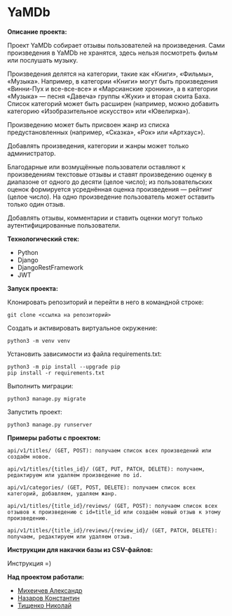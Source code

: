 # YaMDb

**Описание проекта:**

Проект YaMDb собирает отзывы пользователей на произведения. Сами произведения в YaMDb не хранятся, здесь нельзя посмотреть фильм или послушать музыку.

Произведения делятся на категории, такие как «Книги», «Фильмы», «Музыка». Например, в категории «Книги» могут быть произведения «Винни-Пух и все-все-все» и «Марсианские хроники», а в категории «Музыка» — песня «Давеча» группы «Жуки» и вторая сюита Баха. Список категорий может быть расширен (например, можно добавить категорию «Изобразительное искусство» или «Ювелирка»).

Произведению может быть присвоен жанр из списка предустановленных (например, «Сказка», «Рок» или «Артхаус»).

Добавлять произведения, категории и жанры может только администратор.

Благодарные или возмущённые пользователи оставляют к произведениям текстовые отзывы и ставят произведению оценку в диапазоне от одного до десяти (целое число); из пользовательских оценок формируется усреднённая оценка произведения — рейтинг (целое число). На одно произведение пользователь может оставить только один отзыв.

Добавлять отзывы, комментарии и ставить оценки могут только аутентифицированные пользователи.

**Технологический стек:**

- Python
- Django
- DjangoRestFramework
- JWT

**Запуск проекта:**

Клонировать репозиторий и перейти в него в командной строке:

```
git clone <ссылка на репозиторий>
```

Cоздать и активировать виртуальное окружение:
```
python3 -m venv venv
```
Установить зависимости из файла requirements.txt:
```
python3 -m pip install --upgrade pip
pip install -r requirements.txt
```
Выполнить миграции:
```
python3 manage.py migrate
```
Запустить проект:
```
python3 manage.py runserver
```

**Примеры работы с проектом:**
```
api/v1/titles/ (GET, POST): получаем список всех произведений или создаём новое.
```
```
api/v1/titles/{titles_id}/ (GET, PUT, PATCH, DELETE): получаем, редактируем или удаляем произведение по id.
```
```
api/v1/categories/ (GET, POST, DELETE): получаем список всех категорий, добавляем, удаляем жанр.
```
```
api/v1/titles/{title_id}/reviews/ (GET, POST): получаем список всех отзывов к произведению с id=title_id или создаём новый отзыв к этому произведению.
```
```
api/v1/titles/{title_id}/reviews/{review_id}/ (GET, PATCH, DELETE): получаем, редактируем или удаляем отзыв.
```

**Инструкции для накачки базы из CSV-файлов:**

Инструкция =)

**Над проектом работали:**
- [Михеичев Александр](https://github.com/aleksandr-miheichev)
- [Назаров Константин](https://github.com/K1N88)
- [Тищенко Николай](https://github.com/NikolayTishenko)
